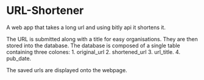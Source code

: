# URL-Shortener

A web app that takes a long url and using bitly api it shortens it.

The URL is submitted along with a title for easy organisations. They are then stored into the database.
The database is composed of a single table containing three colones:
    1. original_url
    2. shortened_url
    3. url_title.
    4. pub_date.

The saved urls are displayed onto the webpage.

